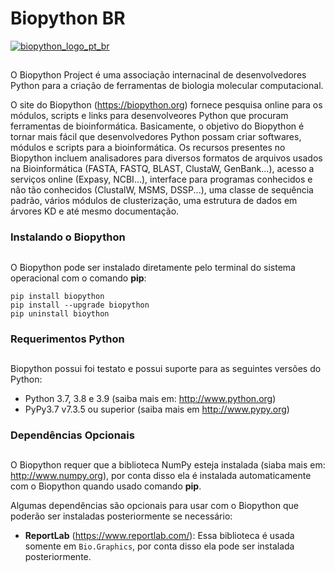 # Biopython BR

[![biopython_logo_pt_br](https://user-images.githubusercontent.com/91161693/139502145-483d0c55-85b9-40c1-b133-cd4e45b196a4.png)](https://biopython.org/)
##

O Biopython Project é uma associação internacinal de desenvolvedores Python para a criação de ferramentas de biologia molecular computacional.

O site do Biopython (https://biopython.org) fornece pesquisa online para os módulos, scripts e links para desenvolveores Python que procuram ferramentas de bioinformática. Basicamente, o objetivo do Biopython é tornar mais fácil que desenvolvedores Python possam criar softwares, módulos e scripts para a bioinformática. Os recursos presentes no Biopython incluem analisadores para diversos formatos de arquivos usados na Bioinformática (FASTA, FASTQ, BLAST, ClustaW, GenBank...), acesso a serviços online (Expasy, NCBI...), interface para programas conhecidos e não tão conhecidos (ClustalW, MSMS, DSSP...), uma classe de sequência padrão, vários módulos de clusterização, uma estrutura de dados em árvores KD e até mesmo documentação.

### Instalando o Biopython
##
O Biopython pode ser instalado diretamente pelo terminal do sistema operacional com o comando **pip**:

    pip install biopython
    pip install --upgrade biopython
    pip uninstall bioython

### Requerimentos Python
##
Biopython possui foi testato e possui suporte para as seguintes versões do Python:
- Python 3.7, 3.8 e 3.9 (saiba mais em: http://www.python.org)
-  PyPy3.7 v7.3.5 ou superior (saiba mais em http://www.pypy.org)

### Dependências Opcionais
##
O Biopython requer que a biblioteca NumPy esteja instalada (siaba mais em: http://www.numpy.org), por conta disso ela é instalada automaticamente com o Biopython quando usado comando **pip**.

Algumas dependências são opcionais para usar com o Biopython que poderão ser instaladas posteriormente se necessário:

- **ReportLab** (https://www.reportlab.com/): Essa biblioteca é usada somente em `Bio.Graphics`, por conta disso ela pode ser instalada posteriormente.

